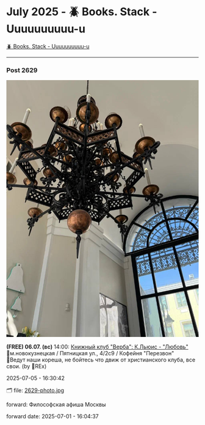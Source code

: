# July 2025 - 🪲 Books. Stack - Uuuuuuuuuu-u

[🪲 Books. Stack - Uuuuuuuuuu-u](../../)



---

### Post 2629

 
![2629-photo.jpg](2629-photo.jpg) 



<b>(FREE) 06.07. (вс)</b> 14:00: <a href="https://t.me/verba_oldcatholic/5">Книжный клуб &quot;Верба&quot;: К.Льюис - &quot;Любовь&quot;</a><br />📍м.новокузнецкая / Пятницкая ул., 4/2с9 / Кофейня &quot;Перезвон&quot;<br />💬Ведут наши кореша, не бойтесь что движ от христианского клуба, все свои. (by 🦖REx)


2025-07-05 - 16:30:42


🗂 file: [2629-photo.jpg](2629-photo.jpg) 


 
forward: Философская афиша Москвы 

forward date: 2025-07-01 - 16:04:37


